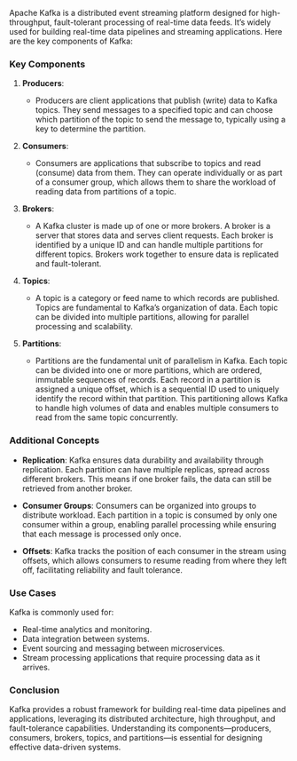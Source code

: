 Apache Kafka is a distributed event streaming platform designed for high-throughput, fault-tolerant processing of real-time data feeds. It’s widely used for building real-time data pipelines and streaming applications. Here are the key components of Kafka:

### Key Components

1. **Producers**:
   - Producers are client applications that publish (write) data to Kafka topics. They send messages to a specified topic and can choose which partition of the topic to send the message to, typically using a key to determine the partition.

2. **Consumers**:
   - Consumers are applications that subscribe to topics and read (consume) data from them. They can operate individually or as part of a consumer group, which allows them to share the workload of reading data from partitions of a topic.

3. **Brokers**:
   - A Kafka cluster is made up of one or more brokers. A broker is a server that stores data and serves client requests. Each broker is identified by a unique ID and can handle multiple partitions for different topics. Brokers work together to ensure data is replicated and fault-tolerant.

4. **Topics**:
   - A topic is a category or feed name to which records are published. Topics are fundamental to Kafka’s organization of data. Each topic can be divided into multiple partitions, allowing for parallel processing and scalability.

5. **Partitions**:
   - Partitions are the fundamental unit of parallelism in Kafka. Each topic can be divided into one or more partitions, which are ordered, immutable sequences of records. Each record in a partition is assigned a unique offset, which is a sequential ID used to uniquely identify the record within that partition. This partitioning allows Kafka to handle high volumes of data and enables multiple consumers to read from the same topic concurrently.

### Additional Concepts

- **Replication**: Kafka ensures data durability and availability through replication. Each partition can have multiple replicas, spread across different brokers. This means if one broker fails, the data can still be retrieved from another broker.

- **Consumer Groups**: Consumers can be organized into groups to distribute workload. Each partition in a topic is consumed by only one consumer within a group, enabling parallel processing while ensuring that each message is processed only once.

- **Offsets**: Kafka tracks the position of each consumer in the stream using offsets, which allows consumers to resume reading from where they left off, facilitating reliability and fault tolerance.

### Use Cases

Kafka is commonly used for:
- Real-time analytics and monitoring.
- Data integration between systems.
- Event sourcing and messaging between microservices.
- Stream processing applications that require processing data as it arrives.

### Conclusion

Kafka provides a robust framework for building real-time data pipelines and applications, leveraging its distributed architecture, high throughput, and fault-tolerance capabilities. Understanding its components—producers, consumers, brokers, topics, and partitions—is essential for designing effective data-driven systems.

